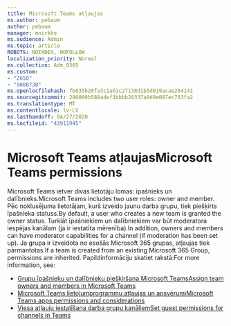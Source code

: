 ```yaml
---
title: Microsoft Teams atļaujas
ms.author: pebaum
author: pebaum
manager: mnirkhe
ms.audience: Admin
ms.topic: article
ROBOTS: NOINDEX, NOFOLLOW
localization_priority: Normal
ms.collection: Adm_O365
ms.custom:
- "2658"
- "9000730"
ms.openlocfilehash: fb035b28fa3c1a61c27138d1b5d819acae264141
ms.sourcegitcommit: 286000b588adef1bbbb28337a9d9e087ec783fa2
ms.translationtype: MT
ms.contentlocale: lv-LV
ms.lasthandoff: 04/27/2020
ms.locfileid: "43911945"
---
```

# <a name="microsoft-teams-permissions"></a><span data-ttu-id="99dfc-102">Microsoft Teams atļaujas</span><span class="sxs-lookup"><span data-stu-id="99dfc-102">Microsoft Teams permissions</span></span>

<span data-ttu-id="99dfc-103">Microsoft Teams ietver divas lietotāju lomas: īpašnieks un dalībnieks.</span><span class="sxs-lookup"><span data-stu-id="99dfc-103">Microsoft Teams includes two user roles: owner and member.</span></span> <span data-ttu-id="99dfc-104">Pēc noklusējuma lietotājam, kurš izveido jaunu darba grupu, tiek piešķirts īpašnieka statuss.</span><span class="sxs-lookup"><span data-stu-id="99dfc-104">By default, a user who creates a new team is granted the owner status.</span></span> <span data-ttu-id="99dfc-105">Turklāt īpašniekiem un dalībniekiem var būt moderatora iespējas kanālam (ja ir iestatīta mērenība).</span><span class="sxs-lookup"><span data-stu-id="99dfc-105">In addition, owners and members can have moderator capabilities for a channel (if moderation has been set up).</span></span> <span data-ttu-id="99dfc-106">Ja grupa ir izveidota no esošās Microsoft 365 grupas, atļaujas tiek pārmantotas.</span><span class="sxs-lookup"><span data-stu-id="99dfc-106">If a team is created from an existing Microsoft 365 Group, permissions are inherited.</span></span> <span data-ttu-id="99dfc-107">Papildinformāciju skatiet rakstā:</span><span class="sxs-lookup"><span data-stu-id="99dfc-107">For more information, see:</span></span>

- [<span data-ttu-id="99dfc-108">Grupu īpašnieku un dalībnieku piešķiršana Microsoft Teams</span><span class="sxs-lookup"><span data-stu-id="99dfc-108">Assign team owners and members in Microsoft Teams</span></span>](https://docs.microsoft.com/microsoftteams/assign-roles-permissions)
- [<span data-ttu-id="99dfc-109">Microsoft Teams lietojumprogrammu atļaujas un apsvērumi</span><span class="sxs-lookup"><span data-stu-id="99dfc-109">Microsoft Teams apps permissions and considerations</span></span>](https://docs.microsoft.com/microsoftteams/app-permissions)
- [<span data-ttu-id="99dfc-110">Viesa atļauju iestatīšana darba grupu kanāliem</span><span class="sxs-lookup"><span data-stu-id="99dfc-110">Set guest permissions for channels in Teams</span></span>](https://support.office.com/article/4756c468-2746-4bfd-a582-736d55fcc169)
